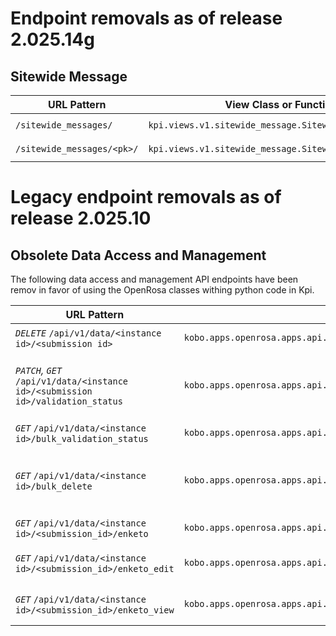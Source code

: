 # Endpoint removals as of release 2.025.14g

## Sitewide Message

URL Pattern | View Class or Function | View Name
-- | -- | --
`/sitewide_messages/` | `kpi.views.v1.sitewide_message.SitewideMessageViewSet` | `sitewidemessage-list`
`/sitewide_messages/<pk>/` | `kpi.views.v1.sitewide_message.SitewideMessageViewSet` | `sitewidemessage-detail`


# Legacy endpoint removals as of release 2.025.10

## Obsolete Data Access and Management

The following data access and management API endpoints have been remov in favor of using the OpenRosa classes withing python code in Kpi.

URL Pattern | View Class or Function | Description
-- | -- | --
*`DELETE`* `/api/v1/data/<instance id>/<submission id>` | `kobo.apps.openrosa.apps.api.viewsets.data_viewset.DataViewSet.destroy` | Delete submissions
*`PATCH`, `GET`* `/api/v1/data/<instance id>/<submission id>/validation_status` | `kobo.apps.openrosa.apps.api.viewsets.data_viewset.DataViewSet.validation_status` | Modify validation status of specific instance.
*`GET`* `/api/v1/data/<instance id>/bulk_validation_status` |  `kobo.apps.openrosa.apps.api.viewsets.data_viewset.DataViewSet.bulk_validation_status` | Bulk delete submissions
*`GET`* `/api/v1/data/<instance id>/bulk_delete` | `kobo.apps.openrosa.apps.api.viewsets.data_viewset.DataViewSet.bulk_delete` | Bulk set multiple instance validation status
*`GET`* `/api/v1/data/<instance id>/<submission_id>/enketo` | `kobo.apps.openrosa.apps.api.viewsets.data_viewset.DataViewSet.enketo` | Proxy for enketo_edit
*`GET`* `/api/v1/data/<instance id>/<submission_id>/enketo_edit` | `kobo.apps.openrosa.apps.api.viewsets.data_viewset.DataViewSet.enketo_edit` | Handle enketo edit request
*`GET`* `/api/v1/data/<instance id>/<submission_id>/enketo_view` | `kobo.apps.openrosa.apps.api.viewsets.data_viewset.DataViewSet.enketo_view` | Handle enketo view request
